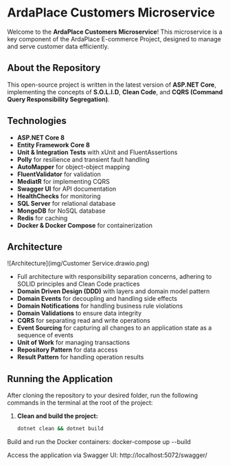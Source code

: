 # ArdaPlace Customers Microservice

Welcome to the **ArdaPlace Customers Microservice**! This microservice is a key component of the ArdaPlace E-commerce Project, designed to manage and serve customer data efficiently.

## About the Repository

This open-source project is written in the latest version of **ASP.NET Core**, implementing the concepts of **S.O.L.I.D**, **Clean Code**, and **CQRS (Command Query Responsibility Segregation)**.

## Technologies

- **ASP.NET Core 8**
- **Entity Framework Core 8**
- **Unit & Integration Tests** with xUnit and FluentAssertions
- **Polly** for resilience and transient fault handling
- **AutoMapper** for object-object mapping
- **FluentValidator** for validation
- **MediatR** for implementing CQRS
- **Swagger UI** for API documentation
- **HealthChecks** for monitoring
- **SQL Server** for relational database
- **MongoDB** for NoSQL database
- **Redis** for caching
- **Docker & Docker Compose** for containerization

## Architecture

![Architecture](img/Customer Service.drawio.png)

- Full architecture with responsibility separation concerns, adhering to SOLID principles and Clean Code practices
- **Domain Driven Design (DDD)** with layers and domain model pattern
- **Domain Events** for decoupling and handling side effects
- **Domain Notifications** for handling business rule violations
- **Domain Validations** to ensure data integrity
- **CQRS** for separating read and write operations
- **Event Sourcing** for capturing all changes to an application state as a sequence of events
- **Unit of Work** for managing transactions
- **Repository Pattern** for data access
- **Result Pattern** for handling operation results

## Running the Application

After cloning the repository to your desired folder, run the following commands in the terminal at the root of the project:

1. **Clean and build the project:**
   ```bash
   dotnet clean && dotnet build

Build and run the Docker containers:
docker-compose up --build

Access the application via Swagger UI:
http://localhost:5072/swagger/